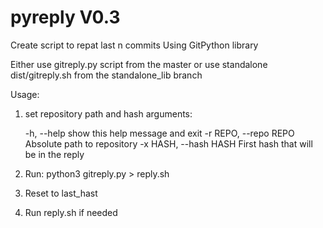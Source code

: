 # pyreply V0.3
Create script to repat last n commits
Using GitPython library

Either use gitreply.py script from the master or use standalone dist/gitreply.sh from the
standalone_lib branch

Usage:
1. set repository path and hash arguments:
   
     -h, --help            show this help message and exit
     -r REPO, --repo REPO  Absolute path to repository
     -x HASH, --hash HASH  First hash that will be in the reply

3. Run: python3 gitreply.py > reply.sh
4. Reset to last_hast
5. Run reply.sh if needed
